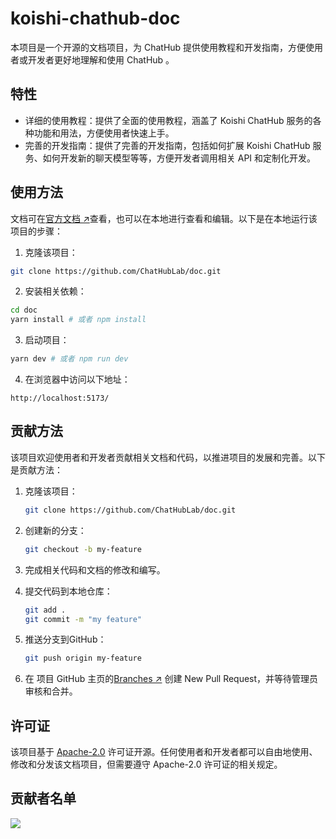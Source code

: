 # koishi-chathub-doc

本项目是一个开源的文档项目，为 ChatHub 提供使用教程和开发指南，方便使用者或开发者更好地理解和使用 ChatHub 。

## 特性

- 详细的使用教程：提供了全面的使用教程，涵盖了 Koishi ChatHub 服务的各种功能和用法，方便使用者快速上手。
- 完善的开发指南：提供了完善的开发指南，包括如何扩展 Koishi ChatHub 服务、如何开发新的聊天模型等等，方便开发者调用相关 API 和定制化开发。

## 使用方法

文档可在[官方文档 ↗](https://chathub.dingyi222666.top/)查看，也可以在本地进行查看和编辑。以下是在本地运行该项目的步骤：

1. 克隆该项目：

```bash
git clone https://github.com/ChatHubLab/doc.git
```

2. 安装相关依赖：

```bash
cd doc
yarn install # 或者 npm install
```

3. 启动项目：

```bash
yarn dev # 或者 npm run dev
```

4. 在浏览器中访问以下地址：

```
http://localhost:5173/
```

## 贡献方法

该项目欢迎使用者和开发者贡献相关文档和代码，以推进项目的发展和完善。以下是贡献方法：

1. 克隆该项目：

    ```bash
    git clone https://github.com/ChatHubLab/doc.git
    ```

2. 创建新的分支：

    ```bash
    git checkout -b my-feature
    ```

3. 完成相关代码和文档的修改和编写。

4. 提交代码到本地仓库：

    ```bash
    git add .
    git commit -m "my feature"
    ```

5. 推送分支到GitHub：

    ```bash
    git push origin my-feature
    ```

6. 在 项目 GitHub 主页的[Branches ↗](https://github.com/ChatHubLab/doc/branches) 创建 New Pull Request，并等待管理员审核和合并。

## 许可证

该项目基于 [Apache-2.0](https://github.com/ChatHubLab/doc/blob/main/LICENSE) 许可证开源。任何使用者和开发者都可以自由地使用、修改和分发该文档项目，但需要遵守 Apache-2.0 许可证的相关规定。

## 贡献者名单  

<a href="https://github.com/ChatHubLab/doc/graphs/contributors">
  <img src="https://contrib.rocks/image?repo=ChatHubLab/doc" />
</a>
